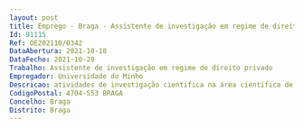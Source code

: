 ```yaml
--- 
layout: post
title: Emprego - Braga - Assistente de investigação em regime de direito privado
Id: 91115
Ref: OE202110/0342
DataAbertura: 2021-10-18
DataFecho: 2021-10-29
Trabalho: Assistente de investigação em regime de direito privado
Empregador: Universidade do Minho
Descricao: atividades de investigação cientifica na área científica de engenharia mecânica, no âmbito do projeto EBMSimulator   Extrusion Molding Simulator, ref.ªPOCI 01 0247 FEDER 047166, cofinanciado pelo Fundo Europeu de Desenvolvimento Regional (FEDER) através do Programa Operacional Competitividade e Internacionalização no âmbito do Programa “Portugal 2020, com vista à implementação e validação em OpenFOAM de códigos para simular as fases de fecho do molde e insuflação do processo de extrusão sopro
CodigoPostal: 4704-553 BRAGA
Concelho: Braga
Distrito: Braga
--- 
```

